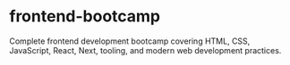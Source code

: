 # frontend-bootcamp
Complete frontend development bootcamp covering HTML, CSS, JavaScript, React, Next, tooling, and modern web development practices.
